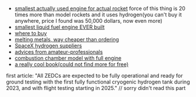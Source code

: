  - [smallest actually used engine for actual rocket](https://www.apolloartifacts.com/2013/11/marquardt-r-4d-apollo-spacecraft-attitude-control-engine.html)
   force of this thing is 20 times more than model rockets and it uses hydrogen(you can't buy it anywhere, price I found was 50,000 dollars, now even more)
 - [smallest liquid fuel engine EVER built](http://www.astronautix.com/m/mr-106.html)
 - [where to buy](https://www.made-in-china.com/productdirectory.do?subaction=hunt&style=b&mode=and&code=0&comProvince=nolimit&order=0&isOpenCorrection=1&org=top&keyword=&file=&searchType=0&word=liquid+hydrogen&log_from=1#word#)
 - [melting metals, way cheaper than ordering](https://www.amazon.com/melting-furnace/s?k=melting+furnace)
 - [SpaceX hydrogen suppliers](https://www.ghi-corp.com/contact)
 - [advices from amateur-professionals](https://www.honkawarocketry.com/amateur-liquid-rocket-handbook)
 - [combustion chamber model with full engine](https://en.wikipedia.org/wiki/Staged_combustion_cycle)
 - [a really cool book(could not find more for free)](https://books.google.ru/books?id=TKdIbLX51NQC&pg=PA8&source=gbs_toc_r&cad=2#v=onepage&q&f=false)

first article: "All ZEDCs are expected to be fully operational and ready for ground testing with the first fully functional cryogenic hydrogen tank during 2023, and with flight testing starting in 2025." 
// sorry didn't read this part

